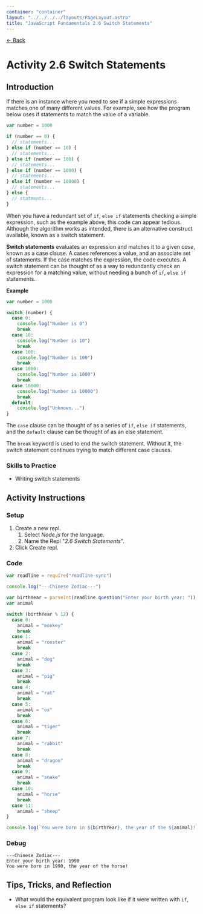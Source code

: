 ```yaml
---
container: "container"
layout: "../../../../layouts/PageLayout.astro"
title: "JavaScript Fundamentals 2.6 Switch Statements"
---
```


[← Back](/comp-sci/javascript/)

# Activity 2.6 Switch Statements

## Introduction

If there is an instance where you need to see if a simple expressions matches one of many different values. For example, see how the program below uses if statements to match the value of a variable.

```js
var number = 1000

if (number == 0) {
  // statements...
} else if (number == 10) {
  // statements...
} else if (number == 100) {
  // statements...
} else if (number == 1000) {
  // statements...
} else if (number == 10000) {
  // statements...
} else {
  // statments...
}
```

When you have a redundant set of `if`, `else if` statements checking a simple expression, such as the example above, this code can appear tedious. Although the algorithm works as intended, there is an alternative construct available, known as a switch statement.

**Switch statements** evaluates an expression and matches it to a given _case_, known as a case clause. A cases references a value, and an associate set of statements. If the case matches the expression, the code executes. A switch statement can be thought of as a way to redundantly check an expression for a matching value, without needing a bunch of `if`, `else if` statements.

**Example**

```js
var number = 1000

switch (number) {
  case 0:
    console.log("Number is 0")
    break
  case 10:
    console.log("Number is 10")
    break
  case 100:
    console.log("Number is 100")
    break
  case 1000:
    console.log("Number is 1000")
    break
  case 10000:
    console.log("Number is 10000")
    break
  default:
    console.log("Unknown...")
}
```

The `case` clause can be thought of as a series of `if`, `else if` statements, and the `default` clause can be thought of as an else statement.

The `break` keyword is used to end the switch statement. Without it, the switch statement continues trying to match different case clauses.

### Skills to Practice

- Writing switch statements

## Activity Instructions

### Setup

1. Create a new repl.
   1. Select _Node.js_ for the language.
   2. Name the Repl "_2.6 Switch Statements_".
2. Click Create repl.

### Code

```javascript
var readline = require("readline-sync")

console.log("---Chinese Zodiac---")

var birthYear = parseInt(readline.question("Enter your birth year: "))
var animal

switch (birthYear % 12) {
  case 0:
    animal = "monkey"
    break
  case 1:
    animal = "rooster"
    break
  case 2:
    animal = "dog"
    break
  case 3:
    animal = "pig"
    break
  case 4:
    animal = "rat"
    break
  case 5:
    animal = "ox"
    break
  case 6:
    animal = "tiger"
    break
  case 7:
    animal = "rabbit"
    break
  case 8:
    animal = "dragon"
    break
  case 9:
    animal = "snake"
    break
  case 10:
    animal = "horse"
    break
  case 11:
    animal = "sheep"
}

console.log(`You were born in ${birthYear}, the year of the ${animal}!`)
```

### Debug

```
---Chinese Zodiac---
Enter your birth year: 1990
You were born in 1990, the year of the horse!
```

## Tips, Tricks, and Reflection

- What would the equivalent program look like if it were written with `if`, `else if` statements?
